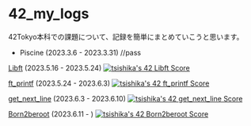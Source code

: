 # 42_my_logs

42Tokyo本科での課題について、記録を簡単にまとめていこうと思います。

- Piscine (2023.3.6 - 2023.3.31) //pass

[Libft](https://github.com/Ishi-eenn/Libft) (2023.5.16 - 2023.5.24)
[![tsishika's 42 Libft Score](https://badge42.vercel.app/api/v2/clisj76ld001108l1qb24uba8/project/3093808)](https://github.com/JaeSeoKim/badge42)

[ft_printf](https://github.com/Ishi-eenn/ft_printf) (2023.5.24 - 2023.6.3)
[![tsishika's 42 ft_printf Score](https://badge42.vercel.app/api/v2/clisj76ld001108l1qb24uba8/project/3101674)](https://github.com/JaeSeoKim/badge42)

[get_next_line](https://github.com/Ishi-eenn/get_next_line) (2023.6.3 - 2023.6.10) 
[![tsishika's 42 get_next_line Score](https://badge42.vercel.app/api/v2/clisj76ld001108l1qb24uba8/project/3101675)](https://github.com/JaeSeoKim/badge42)

[Born2beroot](https://github.com/Ishi-eenn/Born2beroot) (2023.6.11 - ) 
[![tsishika's 42 Born2beroot Score](https://badge42.vercel.app/api/v2/clisj76ld001108l1qb24uba8/project/3101676)](https://github.com/JaeSeoKim/badge42)
